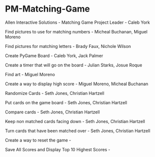 # PM-Matching-Game  
Allen Interactive Solutions - Matching Game
Project Leader - Caleb York

Find pictures to use for matching numbers - Micheal Buchanan, Miguel Moreno

Find pictures for matching letters - Brady Faux, Nichole Wilson  

Create PyGame Board - Caleb York, Jack Palmer  

Create a timer that will go on the board - Julian Starks, Josue Roque  

Find art - Miguel Moreno    

Create a way to display high score - Miguel Moreno, Micheal Buchanan  

Randomize Cards - Seth Jones, Christian Hartzell  

Put cards on the game board - Seth Jones, Christian Hartzell  

Compare cards - Seth Jones, Christian Hartzell  

Keep non matched cards facing down - Seth Jones, Christian Hartzell 

Turn cards that have been matched over - Seth Jones, Christian Hartzell  

Create a way to reset the game -   

Save All Scores and Display Top 10 Highest Scores - 
